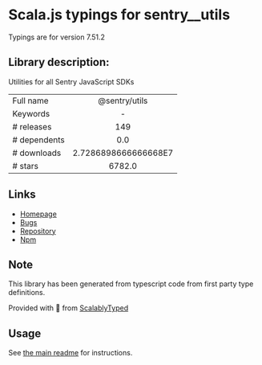 
# Scala.js typings for sentry__utils

Typings are for version 7.51.2

## Library description:
Utilities for all Sentry JavaScript SDKs

|                    |                 |
| ------------------ | :-------------: |
| Full name          | @sentry/utils |
| Keywords           | - |
| # releases         | 149 |
| # dependents       | 0.0 |
| # downloads        | 2.7286898666666668E7 |
| # stars            | 6782.0 |

## Links
- [Homepage](https://github.com/getsentry/sentry-javascript/tree/master/packages/utils)
- [Bugs](https://github.com/getsentry/sentry-javascript/issues)
- [Repository](https://github.com/getsentry/sentry-javascript)
- [Npm](https://www.npmjs.com/package/%40sentry%2Futils)
    


## Note
This library has been generated from typescript code from first party type definitions.

Provided with :purple_heart: from [ScalablyTyped](https://github.com/oyvindberg/ScalablyTyped)

## Usage
See [the main readme](../../readme.md) for instructions.


